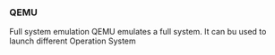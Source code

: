 ### QEMU
Full system emulation
QEMU emulates a full system. It can bu used to launch different Operation System
